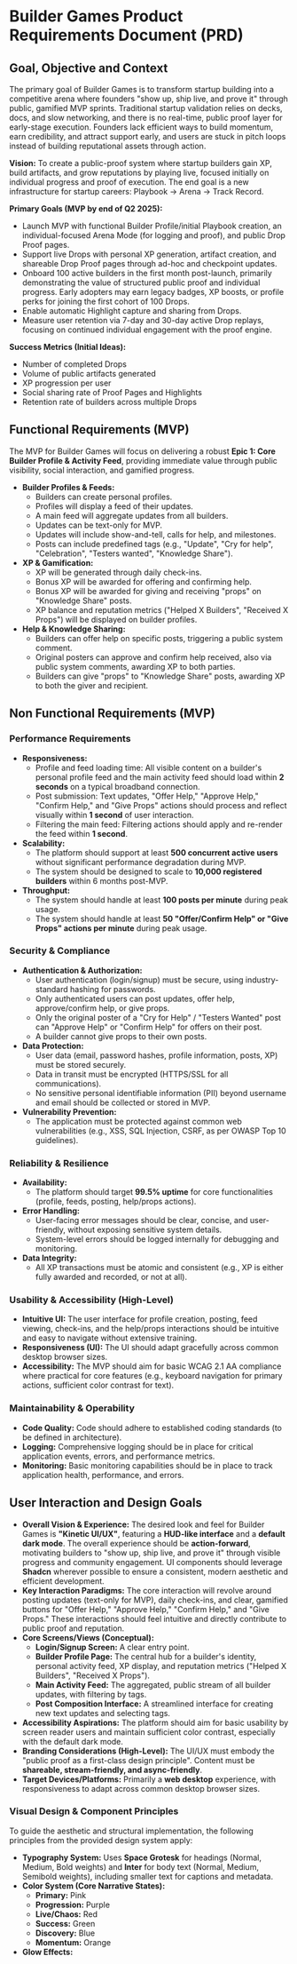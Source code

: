 # Builder Games Product Requirements Document (PRD)

## Goal, Objective and Context

The primary goal of Builder Games is to transform startup building into a competitive arena where founders "show up, ship live, and prove it" through public, gamified MVP sprints. Traditional startup validation relies on decks, docs, and slow networking, and there is no real-time, public proof layer for early-stage execution. Founders lack efficient ways to build momentum, earn credibility, and attract support early, and users are stuck in pitch loops instead of building reputational assets through action.

**Vision:** To create a public-proof system where startup builders gain XP, build artifacts, and grow reputations by playing live, focused initially on individual progress and proof of execution. The end goal is a new infrastructure for startup careers: Playbook → Arena → Track Record.

**Primary Goals (MVP by end of Q2 2025):**
* Launch MVP with functional Builder Profile/initial Playbook creation, an individual-focused Arena Mode (for logging and proof), and public Drop Proof pages.
* Support live Drops with personal XP generation, artifact creation, and shareable Drop Proof pages through ad-hoc and checkpoint updates.
* Onboard 100 active builders in the first month post-launch, primarily demonstrating the value of structured public proof and individual progress. Early adopters may earn legacy badges, XP boosts, or profile perks for joining the first cohort of 100 Drops.
* Enable automatic Highlight capture and sharing from Drops.
* Measure user retention via 7-day and 30-day active Drop replays, focusing on continued individual engagement with the proof engine.

**Success Metrics (Initial Ideas):**
* Number of completed Drops
* Volume of public artifacts generated
* XP progression per user
* Social sharing rate of Proof Pages and Highlights
* Retention rate of builders across multiple Drops

## Functional Requirements (MVP)

The MVP for Builder Games will focus on delivering a robust **Epic 1: Core Builder Profile & Activity Feed**, providing immediate value through public visibility, social interaction, and gamified progress.

* **Builder Profiles & Feeds:**
    * Builders can create personal profiles.
    * Profiles will display a feed of their updates.
    * A main feed will aggregate updates from all builders.
    * Updates can be text-only for MVP.
    * Updates will include show-and-tell, calls for help, and milestones.
    * Posts can include predefined tags (e.g., "Update", "Cry for help", "Celebration", "Testers wanted", "Knowledge Share").
* **XP & Gamification:**
    * XP will be generated through daily check-ins.
    * Bonus XP will be awarded for offering and confirming help.
    * Bonus XP will be awarded for giving and receiving "props" on "Knowledge Share" posts.
    * XP balance and reputation metrics ("Helped X Builders", "Received X Props") will be displayed on builder profiles.
* **Help & Knowledge Sharing:**
    * Builders can offer help on specific posts, triggering a public system comment.
    * Original posters can approve and confirm help received, also via public system comments, awarding XP to both parties.
    * Builders can give "props" to "Knowledge Share" posts, awarding XP to both the giver and recipient.

## Non Functional Requirements (MVP)

### Performance Requirements
* **Responsiveness:**
    * Profile and feed loading time: All visible content on a builder's personal profile feed and the main activity feed should load within **2 seconds** on a typical broadband connection.
    * Post submission: Text updates, "Offer Help," "Approve Help," "Confirm Help," and "Give Props" actions should process and reflect visually within **1 second** of user interaction.
    * Filtering the main feed: Filtering actions should apply and re-render the feed within **1 second**.
* **Scalability:**
    * The platform should support at least **500 concurrent active users** without significant performance degradation during MVP.
    * The system should be designed to scale to **10,000 registered builders** within 6 months post-MVP.
* **Throughput:**
    * The system should handle at least **100 posts per minute** during peak usage.
    * The system should handle at least **50 "Offer/Confirm Help" or "Give Props" actions per minute** during peak usage.

### Security & Compliance
* **Authentication & Authorization:**
    * User authentication (login/signup) must be secure, using industry-standard hashing for passwords.
    * Only authenticated users can post updates, offer help, approve/confirm help, or give props.
    * Only the original poster of a "Cry for Help" / "Testers Wanted" post can "Approve Help" or "Confirm Help" for offers on their post.
    * A builder cannot give props to their own posts.
* **Data Protection:**
    * User data (email, password hashes, profile information, posts, XP) must be stored securely.
    * Data in transit must be encrypted (HTTPS/SSL for all communications).
    * No sensitive personal identifiable information (PII) beyond username and email should be collected or stored in MVP.
* **Vulnerability Prevention:**
    * The application must be protected against common web vulnerabilities (e.g., XSS, SQL Injection, CSRF, as per OWASP Top 10 guidelines).

### Reliability & Resilience
* **Availability:**
    * The platform should target **99.5% uptime** for core functionalities (profile, feeds, posting, help/props actions).
* **Error Handling:**
    * User-facing error messages should be clear, concise, and user-friendly, without exposing sensitive system details.
    * System-level errors should be logged internally for debugging and monitoring.
* **Data Integrity:**
    * All XP transactions must be atomic and consistent (e.g., XP is either fully awarded and recorded, or not at all).

### Usability & Accessibility (High-Level)
* **Intuitive UI:** The user interface for profile creation, posting, feed viewing, check-ins, and the help/props interactions should be intuitive and easy to navigate without extensive training.
* **Responsiveness (UI):** The UI should adapt gracefully across common desktop browser sizes.
* **Accessibility:** The MVP should aim for basic WCAG 2.1 AA compliance where practical for core features (e.g., keyboard navigation for primary actions, sufficient color contrast for text).

### Maintainability & Operability
* **Code Quality:** Code should adhere to established coding standards (to be defined in architecture).
* **Logging:** Comprehensive logging should be in place for critical application events, errors, and performance metrics.
* **Monitoring:** Basic monitoring capabilities should be in place to track application health, performance, and errors.

## User Interaction and Design Goals

* **Overall Vision & Experience:** The desired look and feel for Builder Games is **"Kinetic UI/UX"**, featuring a **HUD-like interface** and a **default dark mode**. The overall experience should be **action-forward**, motivating builders to "show up, ship live, and prove it" through visible progress and community engagement. UI components should leverage **Shadcn** wherever possible to ensure a consistent, modern aesthetic and efficient development.
* **Key Interaction Paradigms:** The core interaction will revolve around posting updates (text-only for MVP), daily check-ins, and clear, gamified buttons for "Offer Help," "Approve Help," "Confirm Help," and "Give Props." These interactions should feel intuitive and directly contribute to public proof and reputation.
* **Core Screens/Views (Conceptual):**
    * **Login/Signup Screen:** A clear entry point.
    * **Builder Profile Page:** The central hub for a builder's identity, personal activity feed, XP display, and reputation metrics ("Helped X Builders", "Received X Props").
    * **Main Activity Feed:** The aggregated, public stream of all builder updates, with filtering by tags.
    * **Post Composition Interface:** A streamlined interface for creating new text updates and selecting tags.
* **Accessibility Aspirations:** The platform should aim for basic usability by screen reader users and maintain sufficient color contrast, especially with the default dark mode.
* **Branding Considerations (High-Level):** The UI/UX must embody the "public proof as a first-class design principle". Content must be **shareable, stream-friendly, and async-friendly**.
* **Target Devices/Platforms:** Primarily a **web desktop** experience, with responsiveness to adapt across common desktop browser sizes.

### Visual Design & Component Principles

To guide the aesthetic and structural implementation, the following principles from the provided design system apply:

* **Typography System:** Uses **Space Grotesk** for headings (Normal, Medium, Bold weights) and **Inter** for body text (Normal, Medium, Semibold weights), including smaller text for captions and metadata.
* **Color System (Core Narrative States):**
    * **Primary:** Pink
    * **Progression:** Purple
    * **Live/Chaos:** Red
    * **Success:** Green
    * **Discovery:** Blue
    * **Momentum:** Orange
* **Glow Effects:**